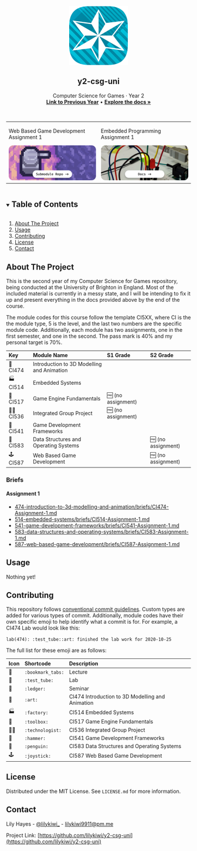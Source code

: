 <!-- PROJECT LOGO -->
<br />
<p align="center">
  <a href="https://github.com/lilykiwi/y2-csg-uni">
    <img src=".github/uni.png" alt="Logo" width="160" height="160">
  </a>

  <h2 align="center">y2-csg-uni</h2>

  <p align="center">
    Computer Science for Games · Year 2
    <br />
    <a href="https://github.com/lilykiwi/y1-csg-uni"><strong>Link to Previous Year</strong></a> • <a href="https://lilykiwi.github.io/y2-csg-uni"><strong>Explore the docs »</strong></a>
  </p>
</p>
<br />

<table>
<tr>
  <td>
    <p>Web Based Game Development Assignment 1</p>
    <a href="https://github.com/lilykiwi/y2-csg-uni-587-a1">
      <img src=".github/587-a1.png" alt="587-a1 project">
    </a>
  </td>
  <td>
    <p>Embedded Programming Assignment 1</p>
    <a href="https://lilykiwi.github.io/y2-csg-uni/514-a1">
      <img src=".github/514-a1.png" alt="514-a1 project">
    </a>
  </td>
</tr>
</table>

<!-- https://github.com/lilykiwi/y2-csg-uni-583-a1 -->

<!-- TABLE OF CONTENTS -->
<details open="open">
  <summary><h2 style="display: inline-block">Table of Contents</h2></summary>
  <ol>
    <li><a href="#about-the-project">About The Project</a></li>
    <li><a href="#usage">Usage</a></li>
    <li><a href="#contributing">Contributing</a></li>
    <li><a href="#license">License</a></li>
    <li><a href="#contact">Contact</a></li>
  </ol>
</details>

<!-- ABOUT THE PROJECT -->

## About The Project

<!-- [![Product Name Screen Shot][product-screenshot]](https://example.com) -->

This is the second year of my Computer Science for Games repository, being
conducted at the University of Brighton in England. Most of the included
material is currently in a messy state, and I will be intending to fix it up and
present everything in the docs provided above by the end of the course.

The module codes for this course follow the template CI5XX, where CI is the the
module type, 5 is the level, and the last two numbers are the specific module
code. Additionally, each module has two assignments, one in the first semester,
and one in the second. The pass mark is 40% and my personal target is 70%.

| Key                  | Module Name                                | S1 Grade               | S2 Grade               |
| :------------------- | :----------------------------------------- | :--------------------- | :--------------------- |
| :art: CI474          | Introduction to 3D Modelling and Animation |                        |                        |
| :factory: CI514      | Embedded Systems                           |                        |                        |
| :toolbox: CI517      | Game Engine Fundamentals                   | :free: (no assignment) |                        |
| :technologist: CI536 | Integrated Group Project                   | :free: (no assignment) |                        |
| :hammer: CI541       | Game Development Frameworks                |                        |                        |
| :penguin: CI583      | Data Structures and Operating Systems      |                        | :free: (no assignment) |
| :joystick: CI587     | Web Based Game Development                 |                        | :free: (no assignment) |

### Briefs

#### Assignment 1

- [474-introduction-to-3d-modelling-and-animation/briefs/CI474-Assignment-1.md](474-introduction-to-3d-modelling-and-animation/briefs/CI474-Assignment-1.md)
- [514-embedded-systems/briefs/CI514-Assignment-1.md](514-embedded-systems/briefs/CI514-Assignment-1.md)
- [541-game-development-frameworks/briefs/CI541-Assignment-1.md](541-game-development-frameworks/briefs/CI541-Assignment-1.md)
- [583-data-structures-and-operating-systems/briefs/CI583-Assignment-1.md](583-data-structures-and-operating-systems/briefs/CI583-Assignment-1.md)
- [587-web-based-game-development/briefs/CI587-Assignment-1.md](587-web-based-game-development/briefs/CI587-Assignment-1.md)

<!-- USAGE EXAMPLES -->

## Usage

Nothing yet!

<!-- CONTRIBUTING -->

## Contributing

This repository follows [conventional commit guidelines](https://www.conventionalcommits.org/en/v1.0.0/). Custom types are added for various types of commit. Additionally, module codes have their own specific emoji to help identify what a commit is for. For example, a CI474 Lab would look like this:

```plaintext
lab(474): :test_tube::art: finished the lab work for 2020-10-25
```

The full list for these emoji are as follows:

| Icon            | Shortcode         | Description                                      |
| :-------------- | :---------------- | :----------------------------------------------- |
| :bookmark_tabs: | `:bookmark_tabs:` | Lecture                                          |
| :test_tube:     | `:test_tube:`     | Lab                                              |
| :ledger:        | `:ledger:`        | Seminar                                          |
| :art:           | `:art:`           | CI474 Introduction to 3D Modelling and Animation |
| :factory:       | `:factory:`       | CI514 Embedded Systems                           |
| :toolbox:       | `:toolbox:`       | CI517 Game Engine Fundamentals                   |
| :technologist:  | `:technologist:`  | CI536 Integrated Group Project                   |
| :hammer:        | `:hammer:`        | CI541 Game Development Frameworks                |
| :penguin:       | `:penguin:`       | CI583 Data Structures and Operating Systems      |
| :joystick:      | `:joystick:`      | CI587 Web Based Game Development                 |


## License

Distributed under the MIT License. See `LICENSE.md` for more information.

<!-- CONTACT -->

## Contact

Lily Hayes - [@lilykiwi\_](https://twitter.com/lilykiwi_) - lilykiwi9911@pm.me

Project Link: [https://github.com/lilykiwi/y2-csg-uni](https://github.com/lilykiwi/y2-csg-uni)
